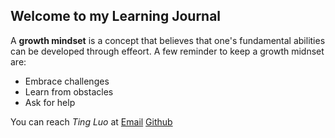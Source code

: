 ## Welcome to my Learning Journal

A **growth mindset** is a concept that believes that one's fundamental abilities can be developed through effeort. A few reminder to keep a growth midnset are:

* Embrace challenges
* Learn from obstacles
* Ask for help

You can reach *Ting Luo* at
[Email](tin831@gmail.com)
[Github](https://masonrybits.github.io/learning_journal/)

